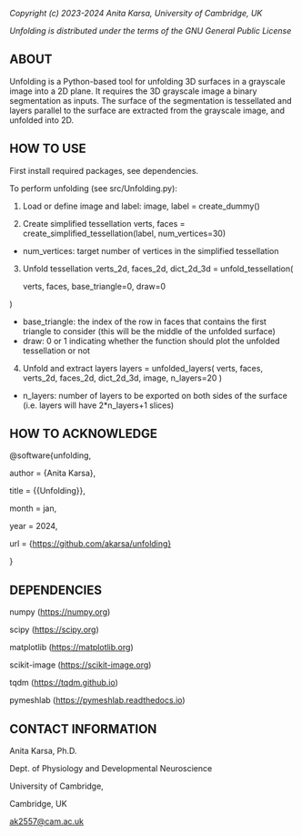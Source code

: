 *Copyright (c) 2023-2024 Anita Karsa, University of Cambridge, UK*

*Unfolding is distributed under the terms of the GNU General Public License*

ABOUT
-------------------------------------------------------------------------------
Unfolding is a Python-based tool for unfolding 3D surfaces in a grayscale image
into a 2D plane. It requires the 3D grayscale image a binary segmentation as
inputs. The surface of the segmentation is tessellated and layers parallel to
the surface are extracted from the grayscale image, and unfolded into 2D.


HOW TO USE
-------------------------------------------------------------------------------
First install required packages, see dependencies.

To perform unfolding (see src/Unfolding.py):

1. Load or define image and label:
image, label = create_dummy()

2. Create simplified tessellation
verts, faces = create_simplified_tessellation(label, num_vertices=30)
* num_vertices: target number of vertices in the simplified tessellation

3. Unfold tessellation
verts_2d, faces_2d, dict_2d_3d = unfold_tessellation(

    verts, faces, base_triangle=0, draw=0

)
* base_triangle: the index of the row in faces that contains the first triangle
to consider (this will be the middle of the unfolded surface)
* draw: 0 or 1 indicating whether the function should plot the unfolded
tessellation or not

4. Unfold and extract layers
layers = unfolded_layers(
    verts, faces, verts_2d, faces_2d, dict_2d_3d, image, n_layers=20
)
* n_layers: number of layers to be exported on both sides of the surface
(i.e. layers will have 2*n_layers+1 slices)

HOW TO ACKNOWLEDGE
-------------------------------------------------------------------------------
@software{unfolding,

  author       = {Anita Karsa},

  title        = {{Unfolding}},

  month        = jan,

  year         = 2024,

  url 	       = {https://github.com/akarsa/unfolding}

}

DEPENDENCIES
-------------------------------------------------------------------------------
numpy (https://numpy.org)

scipy (https://scipy.org)

matplotlib (https://matplotlib.org)

scikit-image (https://scikit-image.org)

tqdm (https://tqdm.github.io)

pymeshlab (https://pymeshlab.readthedocs.io)


CONTACT INFORMATION
-------------------------------------------------------------------------------
Anita Karsa, Ph.D.

Dept. of Physiology and Developmental Neuroscience

University of Cambridge,

Cambridge, UK

ak2557@cam.ac.uk
